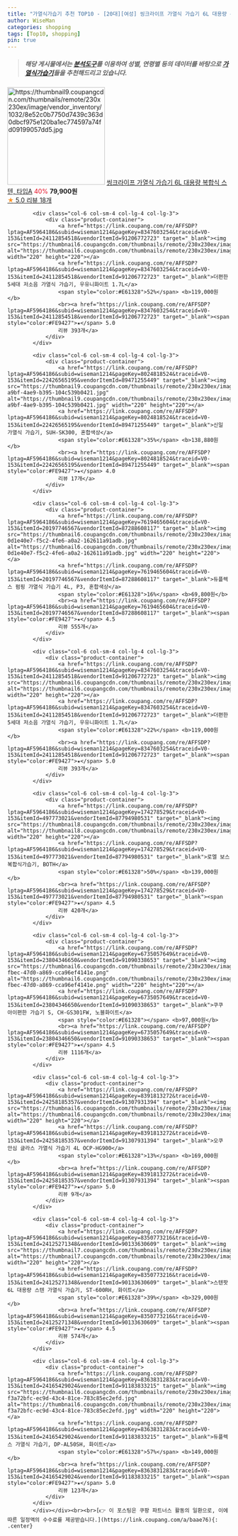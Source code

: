```yaml
---
title: "가열식가습기 추천 TOP10 - [20대][여성] 씽크라이프 가열식 가습기 6L 대용량 복합식 스텐, 타입A"
author: WiseMan
categories: shopping
tags: [Top10, shopping]
pin: true
---
```


> ##### 해당 게시물에서는 [**분석도구**](https://itemscout.io/)를 이용하여 **성별**, **연령별** 등의 데이터를 바탕으로 [**가열식가습기**](https://link.coupang.com/a/baae76)들을 추천해드리고 있습니다.
<div class="container"><div class="row">
            <div class="col-6 col-sm-4 col-lg-4 col-lg-3">
                <div class="product-container">
                    <a href="https://link.coupang.com/re/AFFSDP?lptag=AF5964186&subid=wiseman1214&pageKey=8364358782&traceid=V0-153&itemId=24166471805&vendorItemId=91184865772" target="_blank"><img src="https://thumbnail9.coupangcdn.com/thumbnails/remote/230x230ex/image/vendor_inventory/1032/8e52c0b7750d7439c363d0dbcf975e120ba1ec774597a74fd09199057dd5.jpg" alt="https://thumbnail9.coupangcdn.com/thumbnails/remote/230x230ex/image/vendor_inventory/1032/8e52c0b7750d7439c363d0dbcf975e120ba1ec774597a74fd09199057dd5.jpg" width="220" height="220"></a>
                    <a href="https://link.coupang.com/re/AFFSDP?lptag=AF5964186&subid=wiseman1214&pageKey=8364358782&traceid=V0-153&itemId=24166471805&vendorItemId=91184865772" target="_blank">씽크라이프 가열식 가습기 6L 대용량 복합식 스텐, 타입A</a>
                    <span style="color:#E61328">40%</span> <b>79,900원</b>
                    <br><a href="https://link.coupang.com/re/AFFSDP?lptag=AF5964186&subid=wiseman1214&pageKey=8364358782&traceid=V0-153&itemId=24166471805&vendorItemId=91184865772" target="_blank"><span style="color:#FE9427">★</span> 5.0
                    리뷰 18개</a>
                </div>
            </div>
            
            <div class="col-6 col-sm-4 col-lg-4 col-lg-3">
                <div class="product-container">
                    <a href="https://link.coupang.com/re/AFFSDP?lptag=AF5964186&subid=wiseman1214&pageKey=8347603254&traceid=V0-153&itemId=24112854518&vendorItemId=91206772723" target="_blank"><img src="https://thumbnail6.coupangcdn.com/thumbnails/remote/230x230ex/image/vendor_inventory/9a6d/7ceea16f1e08dc6cf0e850497e758a052776c58d4f3971ec509b4cc2cedd.png" alt="https://thumbnail6.coupangcdn.com/thumbnails/remote/230x230ex/image/vendor_inventory/9a6d/7ceea16f1e08dc6cf0e850497e758a052776c58d4f3971ec509b4cc2cedd.png" width="220" height="220"></a>
                    <a href="https://link.coupang.com/re/AFFSDP?lptag=AF5964186&subid=wiseman1214&pageKey=8347603254&traceid=V0-153&itemId=24112854518&vendorItemId=91206772723" target="_blank">더편한 5세대 저소음 가열식 가습기, 우유니화이트 1.7L</a>
                    <span style="color:#E61328">52%</span> <b>119,000원</b>
                    <br><a href="https://link.coupang.com/re/AFFSDP?lptag=AF5964186&subid=wiseman1214&pageKey=8347603254&traceid=V0-153&itemId=24112854518&vendorItemId=91206772723" target="_blank"><span style="color:#FE9427">★</span> 5.0
                    리뷰 393개</a>
                </div>
            </div>
            
            <div class="col-6 col-sm-4 col-lg-4 col-lg-3">
                <div class="product-container">
                    <a href="https://link.coupang.com/re/AFFSDP?lptag=AF5964186&subid=wiseman1214&pageKey=8024818524&traceid=V0-153&itemId=22426565195&vendorItemId=89471255449" target="_blank"><img src="https://thumbnail9.coupangcdn.com/thumbnails/remote/230x230ex/image/retail/images/2024/04/11/17/8/7b97f875-a9bf-4ae9-b395-104c539b0421.jpg" alt="https://thumbnail9.coupangcdn.com/thumbnails/remote/230x230ex/image/retail/images/2024/04/11/17/8/7b97f875-a9bf-4ae9-b395-104c539b0421.jpg" width="220" height="220"></a>
                    <a href="https://link.coupang.com/re/AFFSDP?lptag=AF5964186&subid=wiseman1214&pageKey=8024818524&traceid=V0-153&itemId=22426565195&vendorItemId=89471255449" target="_blank">신일 가열식 가습기, SUH-SK300, 혼합색상</a>
                    <span style="color:#E61328">35%</span> <b>138,880원</b>
                    <br><a href="https://link.coupang.com/re/AFFSDP?lptag=AF5964186&subid=wiseman1214&pageKey=8024818524&traceid=V0-153&itemId=22426565195&vendorItemId=89471255449" target="_blank"><span style="color:#FE9427">★</span> 4.0
                    리뷰 17개</a>
                </div>
            </div>
            
            <div class="col-6 col-sm-4 col-lg-4 col-lg-3">
                <div class="product-container">
                    <a href="https://link.coupang.com/re/AFFSDP?lptag=AF5964186&subid=wiseman1214&pageKey=7619465604&traceid=V0-153&itemId=20197746567&vendorItemId=87288608117" target="_blank"><img src="https://thumbnail6.coupangcdn.com/thumbnails/remote/230x230ex/image/retail/images/269275485099018-0d1e40e7-f5c2-4fe6-a0a2-162611a91adb.jpg" alt="https://thumbnail6.coupangcdn.com/thumbnails/remote/230x230ex/image/retail/images/269275485099018-0d1e40e7-f5c2-4fe6-a0a2-162611a91adb.jpg" width="220" height="220"></a>
                    <a href="https://link.coupang.com/re/AFFSDP?lptag=AF5964186&subid=wiseman1214&pageKey=7619465604&traceid=V0-153&itemId=20197746567&vendorItemId=87288608117" target="_blank">듀플렉스 펌핑 가열식 가습기 4L, P3, 혼합색상</a>
                    <span style="color:#E61328">16%</span> <b>69,800원</b>
                    <br><a href="https://link.coupang.com/re/AFFSDP?lptag=AF5964186&subid=wiseman1214&pageKey=7619465604&traceid=V0-153&itemId=20197746567&vendorItemId=87288608117" target="_blank"><span style="color:#FE9427">★</span> 4.5
                    리뷰 555개</a>
                </div>
            </div>
            
            <div class="col-6 col-sm-4 col-lg-4 col-lg-3">
                <div class="product-container">
                    <a href="https://link.coupang.com/re/AFFSDP?lptag=AF5964186&subid=wiseman1214&pageKey=8347603254&traceid=V0-153&itemId=24112854518&vendorItemId=91206772723" target="_blank"><img src="https://thumbnail6.coupangcdn.com/thumbnails/remote/230x230ex/image/vendor_inventory/9a6d/7ceea16f1e08dc6cf0e850497e758a052776c58d4f3971ec509b4cc2cedd.png" alt="https://thumbnail6.coupangcdn.com/thumbnails/remote/230x230ex/image/vendor_inventory/9a6d/7ceea16f1e08dc6cf0e850497e758a052776c58d4f3971ec509b4cc2cedd.png" width="220" height="220"></a>
                    <a href="https://link.coupang.com/re/AFFSDP?lptag=AF5964186&subid=wiseman1214&pageKey=8347603254&traceid=V0-153&itemId=24112854518&vendorItemId=91206772723" target="_blank">더편한 5세대 저소음 가열식 가습기, 우유니화이트 1.7L</a>
                    <span style="color:#E61328">22%</span> <b>119,000원</b>
                    <br><a href="https://link.coupang.com/re/AFFSDP?lptag=AF5964186&subid=wiseman1214&pageKey=8347603254&traceid=V0-153&itemId=24112854518&vendorItemId=91206772723" target="_blank"><span style="color:#FE9427">★</span> 5.0
                    리뷰 393개</a>
                </div>
            </div>
            
            <div class="col-6 col-sm-4 col-lg-4 col-lg-3">
                <div class="product-container">
                    <a href="https://link.coupang.com/re/AFFSDP?lptag=AF5964186&subid=wiseman1214&pageKey=174278529&traceid=V0-153&itemId=497773021&vendorItemId=87794980531" target="_blank"><img src="https://thumbnail8.coupangcdn.com/thumbnails/remote/230x230ex/image/vendor_inventory/6308/dff8c3e6f432006e43d50bd6cebd521b44e1f8d821364bbdf5b60f9aa87e.jpg" alt="https://thumbnail8.coupangcdn.com/thumbnails/remote/230x230ex/image/vendor_inventory/6308/dff8c3e6f432006e43d50bd6cebd521b44e1f8d821364bbdf5b60f9aa87e.jpg" width="220" height="220"></a>
                    <a href="https://link.coupang.com/re/AFFSDP?lptag=AF5964186&subid=wiseman1214&pageKey=174278529&traceid=V0-153&itemId=497773021&vendorItemId=87794980531" target="_blank">로엘 보스 복합식가습기, BOTH</a>
                    <span style="color:#E61328">50%</span> <b>139,000원</b>
                    <br><a href="https://link.coupang.com/re/AFFSDP?lptag=AF5964186&subid=wiseman1214&pageKey=174278529&traceid=V0-153&itemId=497773021&vendorItemId=87794980531" target="_blank"><span style="color:#FE9427">★</span> 4.5
                    리뷰 420개</a>
                </div>
            </div>
            
            <div class="col-6 col-sm-4 col-lg-4 col-lg-3">
                <div class="product-container">
                    <a href="https://link.coupang.com/re/AFFSDP?lptag=AF5964186&subid=wiseman1214&pageKey=6735057649&traceid=V0-153&itemId=23804346650&vendorItemId=91090338653" target="_blank"><img src="https://thumbnail6.coupangcdn.com/thumbnails/remote/230x230ex/image/retail/images/2024/09/10/15/4/1359aa90-fbec-47d0-a869-cca96ef4141e.png" alt="https://thumbnail6.coupangcdn.com/thumbnails/remote/230x230ex/image/retail/images/2024/09/10/15/4/1359aa90-fbec-47d0-a869-cca96ef4141e.png" width="220" height="220"></a>
                    <a href="https://link.coupang.com/re/AFFSDP?lptag=AF5964186&subid=wiseman1214&pageKey=6735057649&traceid=V0-153&itemId=23804346650&vendorItemId=91090338653" target="_blank">쿠쿠 아이편한 가습기 S, CH-GS301FW, 노블화이트</a>
                    <span style="color:#E61328"></span> <b>97,000원</b>
                    <br><a href="https://link.coupang.com/re/AFFSDP?lptag=AF5964186&subid=wiseman1214&pageKey=6735057649&traceid=V0-153&itemId=23804346650&vendorItemId=91090338653" target="_blank"><span style="color:#FE9427">★</span> 4.5
                    리뷰 1116개</a>
                </div>
            </div>
            
            <div class="col-6 col-sm-4 col-lg-4 col-lg-3">
                <div class="product-container">
                    <a href="https://link.coupang.com/re/AFFSDP?lptag=AF5964186&subid=wiseman1214&pageKey=8391813272&traceid=V0-153&itemId=24258185357&vendorItemId=91307931394" target="_blank"><img src="https://thumbnail6.coupangcdn.com/thumbnails/remote/230x230ex/image/vendor_inventory/57b0/2b880e74c2891d10dc05c21612f8de405f5d5167d5d0db62fd0d5b39ec3b.png" alt="https://thumbnail6.coupangcdn.com/thumbnails/remote/230x230ex/image/vendor_inventory/57b0/2b880e74c2891d10dc05c21612f8de405f5d5167d5d0db62fd0d5b39ec3b.png" width="220" height="220"></a>
                    <a href="https://link.coupang.com/re/AFFSDP?lptag=AF5964186&subid=wiseman1214&pageKey=8391813272&traceid=V0-153&itemId=24258185357&vendorItemId=91307931394" target="_blank">오쿠 안심 글라스 가열식 가습기 4L OCP-HG900</a>
                    <span style="color:#E61328">13%</span> <b>169,000원</b>
                    <br><a href="https://link.coupang.com/re/AFFSDP?lptag=AF5964186&subid=wiseman1214&pageKey=8391813272&traceid=V0-153&itemId=24258185357&vendorItemId=91307931394" target="_blank"><span style="color:#FE9427">★</span> 5.0
                    리뷰 9개</a>
                </div>
            </div>
            
            <div class="col-6 col-sm-4 col-lg-4 col-lg-3">
                <div class="product-container">
                    <a href="https://link.coupang.com/re/AFFSDP?lptag=AF5964186&subid=wiseman1214&pageKey=8350773216&traceid=V0-153&itemId=24125271348&vendorItemId=90133630609" target="_blank"><img src="https://thumbnail7.coupangcdn.com/thumbnails/remote/230x230ex/image/vendor_inventory/7d6d/3fb38a308850c906a1ced204f91bc528554e472c1314136628c1f16cda6e.jpg" alt="https://thumbnail7.coupangcdn.com/thumbnails/remote/230x230ex/image/vendor_inventory/7d6d/3fb38a308850c906a1ced204f91bc528554e472c1314136628c1f16cda6e.jpg" width="220" height="220"></a>
                    <a href="https://link.coupang.com/re/AFFSDP?lptag=AF5964186&subid=wiseman1214&pageKey=8350773216&traceid=V0-153&itemId=24125271348&vendorItemId=90133630609" target="_blank">스텐팟 6L 대용량 스텐 가열식 가습기, ST-600RH, 화이트</a>
                    <span style="color:#E61328">39%</span> <b>329,000원</b>
                    <br><a href="https://link.coupang.com/re/AFFSDP?lptag=AF5964186&subid=wiseman1214&pageKey=8350773216&traceid=V0-153&itemId=24125271348&vendorItemId=90133630609" target="_blank"><span style="color:#FE9427">★</span> 4.5
                    리뷰 574개</a>
                </div>
            </div>
            
            <div class="col-6 col-sm-4 col-lg-4 col-lg-3">
                <div class="product-container">
                    <a href="https://link.coupang.com/re/AFFSDP?lptag=AF5964186&subid=wiseman1214&pageKey=8363831283&traceid=V0-153&itemId=24165429024&vendorItemId=91183833215" target="_blank"><img src="https://thumbnail6.coupangcdn.com/thumbnails/remote/230x230ex/image/retail/images/355363749137883-f3a72bfc-ec9d-43c4-81ce-783c85ec2efd.jpg" alt="https://thumbnail6.coupangcdn.com/thumbnails/remote/230x230ex/image/retail/images/355363749137883-f3a72bfc-ec9d-43c4-81ce-783c85ec2efd.jpg" width="220" height="220"></a>
                    <a href="https://link.coupang.com/re/AFFSDP?lptag=AF5964186&subid=wiseman1214&pageKey=8363831283&traceid=V0-153&itemId=24165429024&vendorItemId=91183833215" target="_blank">듀플렉스 가열식 가습기, DP-AL50SH, 화이트</a>
                    <span style="color:#E61328">57%</span> <b>149,000원</b>
                    <br><a href="https://link.coupang.com/re/AFFSDP?lptag=AF5964186&subid=wiseman1214&pageKey=8363831283&traceid=V0-153&itemId=24165429024&vendorItemId=91183833215" target="_blank"><span style="color:#FE9427">★</span> 5.0
                    리뷰 123개</a>
                </div>
            </div>
            </div></div><br><br>[👉 이 포스팅은 쿠팡 파트너스 활동의 일환으로, 이에 따른 일정액의 수수료를 제공받습니다.](https://link.coupang.com/a/baae76){: .center}